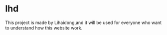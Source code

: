 # lhd
This project is made by Lihaidong,and it will be used for everyone who want to understand how this website work.
